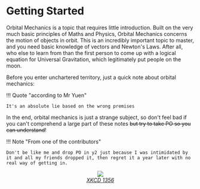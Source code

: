 # Getting Started

Orbital Mechanics is a topic that requires little introduction. Built on the very much basic principles of Maths and Physics, Orbital Mechanics concerns the motion of objects in orbit. This is an incredibly important topic to master, and you need basic knowledge of vectors and Newton's Laws. After all, who else to learn from than the first person to come up with a logical equation for Universal Gravitation, which legitimately put people on the moon.

Before you enter unchartered territory, just a quick note about orbital mechanics:

!!! Quote "according to Mr Yuen"

    It's an absolute lie based on the wrong premises

In the end, orbital mechanics is just a strange subject, so don't feel bad if you can't comprehend a large part of these notes <del>but try to take PO so you can understand</del>!

!!! Note "From one of the contributors"

    Don't be like me and drop PO in y2 just because I was intimidated by it and all my friends dropped it, then regret it a year later with no real way of getting in.

<div align="center">
	<img src="https://imgs.xkcd.com/comics/orbital_mechanics.png" /><br>
	<i><a href="https://xkcd.com/1356/">XKCD 1356</a></i>
</div>
